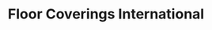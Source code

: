 ---
title: "Floor Coverings International"
url: /seattle/floor-coverings-international/
shop: flooring
---